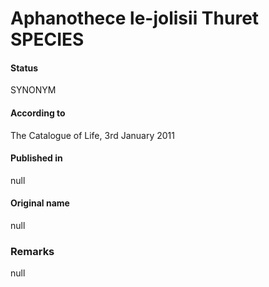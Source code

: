Aphanothece le-jolisii Thuret SPECIES
=======

#### Status
SYNONYM

#### According to
The Catalogue of Life, 3rd January 2011

#### Published in
null

#### Original name
null

### Remarks
null
